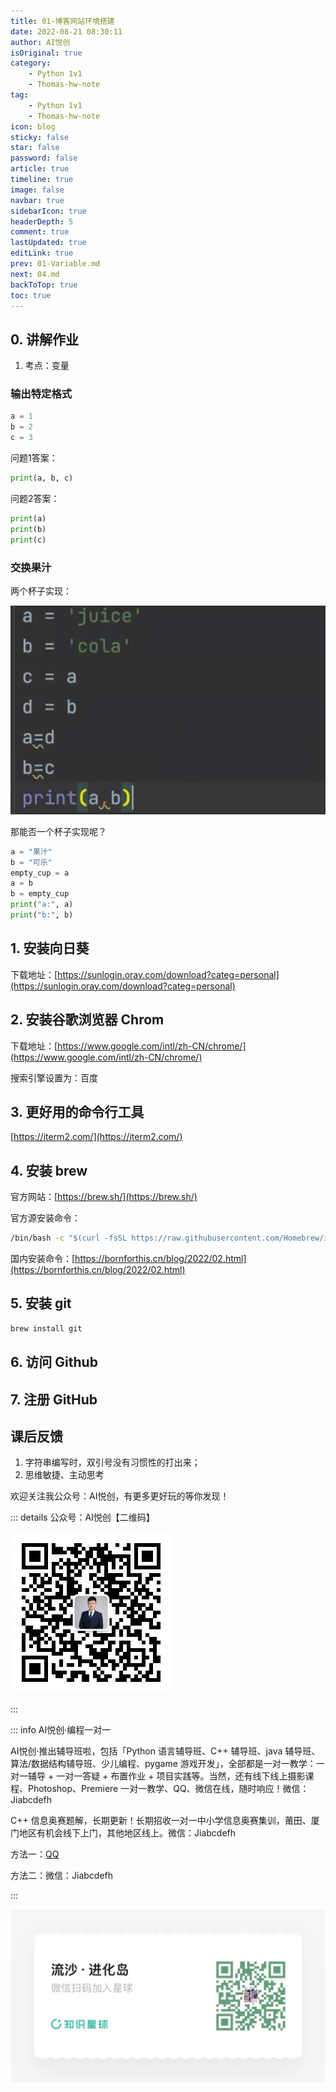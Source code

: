 ```yaml
---
title: 01-博客网站环境搭建
date: 2022-08-21 08:30:11
author: AI悦创
isOriginal: true
category:
    - Python 1v1
    - Thomas-hw-note
tag:
    - Python 1v1
    - Thomas-hw-note
icon: blog
sticky: false
star: false
password: false
article: true
timeline: true
image: false
navbar: true
sidebarIcon: true
headerDepth: 5
comment: true
lastUpdated: true
editLink: true
prev: 01-Variable.md
next: 04.md
backToTop: true
toc: true
---
```


## 0. 讲解作业

1. 考点：变量

### 输出特定格式

```python
a = 1
b = 2
c = 3
```

问题1答案：

```python
print(a, b, c)
```

问题2答案：

```python
print(a)
print(b)
print(c)
```

### 交换果汁

两个杯子实现：

![image-20220821093010404](./02-Cocos.assets/image-20220821093010404.png)

那能否一个杯子实现呢？

```python
a = "果汁"
b = "可乐"
empty_cup = a
a = b
b = empty_cup
print("a:", a)
print("b:", b)
```



## 1. 安装向日葵

下载地址：[https://sunlogin.oray.com/download?categ=personal](https://sunlogin.oray.com/download?categ=personal)



## 2. 安装谷歌浏览器 Chrom

下载地址：[https://www.google.com/intl/zh-CN/chrome/](https://www.google.com/intl/zh-CN/chrome/)

搜索引擎设置为：百度



## 3. 更好用的命令行工具

[https://iterm2.com/](https://iterm2.com/)



## 4. 安装 brew

官方网站：[https://brew.sh/](https://brew.sh/)

官方源安装命令：

```cmd
/bin/bash -c "$(curl -fsSL https://raw.githubusercontent.com/Homebrew/install/HEAD/install.sh)"
```

国内安装命令：[https://bornforthis.cn/blog/2022/02.html](https://bornforthis.cn/blog/2022/02.html)



## 5. 安装 git

```cmd
brew install git
```



## 6. 访问 Github



## 7. 注册 GitHub



## 课后反馈

1. 字符串编写时，双引号没有习惯性的打出来；
2. 思维敏捷、主动思考







欢迎关注我公众号：AI悦创，有更多更好玩的等你发现！

::: details 公众号：AI悦创【二维码】

![](/gzh.jpg)

:::

::: info AI悦创·编程一对一

AI悦创·推出辅导班啦，包括「Python 语言辅导班、C++ 辅导班、java 辅导班、算法/数据结构辅导班、少儿编程、pygame 游戏开发」，全部都是一对一教学：一对一辅导 + 一对一答疑 + 布置作业 + 项目实践等。当然，还有线下线上摄影课程、Photoshop、Premiere 一对一教学、QQ、微信在线，随时响应！微信：Jiabcdefh

C++ 信息奥赛题解，长期更新！长期招收一对一中小学信息奥赛集训，莆田、厦门地区有机会线下上门，其他地区线上。微信：Jiabcdefh

方法一：[QQ](http://wpa.qq.com/msgrd?v=3&uin=1432803776&site=qq&menu=yes)

方法二：微信：Jiabcdefh

:::

![](/zsxq.jpg)











